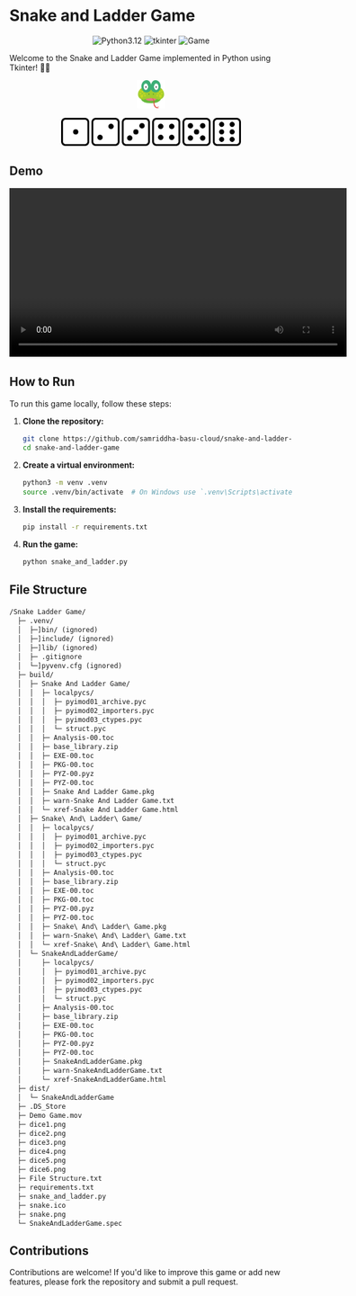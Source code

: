 # Snake and Ladder Game

<p align="center">
  <img src="https://img.shields.io/badge/python-3.12-blue" alt="Python3.12">
  <img src="https://img.shields.io/badge/tkinter-GUI-yellowgreen" alt="tkinter">
  <img src="https://img.shields.io/badge/Game-Board--Game-orange" alt="Game">
</p>

Welcome to the Snake and Ladder Game implemented in Python using Tkinter! 🎲🐍

<p align="center">
  <img src="snake.png" alt="Snake Icon" width="50">
</p>


<p align="center">
  <img src="dice1.png" alt="Dice 1" width="50">
  <img src="dice2.png" alt="Dice 2" width="50">
  <img src="dice3.png" alt="Dice 3" width="50">
  <img src="dice4.png" alt="Dice 4" width="50">
  <img src="dice5.png" alt="Dice 5" width="50">
  <img src="dice6.png" alt="Dice 6" width="50">
</p>

## Demo

<p align="center">
  <video width="600" controls>
    <source src="Demo Game.mp4" type="video/mp4">
    Your browser does not support the video tag.
  </video>
</p>

## How to Run

To run this game locally, follow these steps:

1. **Clone the repository:**
   ```bash
   git clone https://github.com/samriddha-basu-cloud/snake-and-ladder-game.git
   cd snake-and-ladder-game
   ```

2. **Create a virtual environment:**
   ```bash
   python3 -m venv .venv
   source .venv/bin/activate  # On Windows use `.venv\Scripts\activate`
   ```

3. **Install the requirements:**
   ```bash
   pip install -r requirements.txt
   ```

4. **Run the game:**
   ```bash
   python snake_and_ladder.py
   ```

## File Structure

```text
/Snake Ladder Game/
  ├─ .venv/
  │  ├─]bin/ (ignored)
  │  ├─]include/ (ignored)
  │  ├─]lib/ (ignored)
  │  ├─ .gitignore
  │  └─]pyvenv.cfg (ignored)
  ├─ build/
  │  ├─ Snake And Ladder Game/
  │  │  ├─ localpycs/
  │  │  │  ├─ pyimod01_archive.pyc
  │  │  │  ├─ pyimod02_importers.pyc
  │  │  │  ├─ pyimod03_ctypes.pyc
  │  │  │  └─ struct.pyc
  │  │  ├─ Analysis-00.toc
  │  │  ├─ base_library.zip
  │  │  ├─ EXE-00.toc
  │  │  ├─ PKG-00.toc
  │  │  ├─ PYZ-00.pyz
  │  │  ├─ PYZ-00.toc
  │  │  ├─ Snake And Ladder Game.pkg
  │  │  ├─ warn-Snake And Ladder Game.txt
  │  │  └─ xref-Snake And Ladder Game.html
  │  ├─ Snake\ And\ Ladder\ Game/
  │  │  ├─ localpycs/
  │  │  │  ├─ pyimod01_archive.pyc
  │  │  │  ├─ pyimod02_importers.pyc
  │  │  │  ├─ pyimod03_ctypes.pyc
  │  │  │  └─ struct.pyc
  │  │  ├─ Analysis-00.toc
  │  │  ├─ base_library.zip
  │  │  ├─ EXE-00.toc
  │  │  ├─ PKG-00.toc
  │  │  ├─ PYZ-00.pyz
  │  │  ├─ PYZ-00.toc
  │  │  ├─ Snake\ And\ Ladder\ Game.pkg
  │  │  ├─ warn-Snake\ And\ Ladder\ Game.txt
  │  │  └─ xref-Snake\ And\ Ladder\ Game.html
  │  └─ SnakeAndLadderGame/
  │     ├─ localpycs/
  │     │  ├─ pyimod01_archive.pyc
  │     │  ├─ pyimod02_importers.pyc
  │     │  ├─ pyimod03_ctypes.pyc
  │     │  └─ struct.pyc
  │     ├─ Analysis-00.toc
  │     ├─ base_library.zip
  │     ├─ EXE-00.toc
  │     ├─ PKG-00.toc
  │     ├─ PYZ-00.pyz
  │     ├─ PYZ-00.toc
  │     ├─ SnakeAndLadderGame.pkg
  │     ├─ warn-SnakeAndLadderGame.txt
  │     └─ xref-SnakeAndLadderGame.html
  ├─ dist/
  │  └─ SnakeAndLadderGame
  ├─ .DS_Store
  ├─ Demo Game.mov
  ├─ dice1.png
  ├─ dice2.png
  ├─ dice3.png
  ├─ dice4.png
  ├─ dice5.png
  ├─ dice6.png
  ├─ File Structure.txt
  ├─ requirements.txt
  ├─ snake_and_ladder.py
  ├─ snake.ico
  ├─ snake.png
  └─ SnakeAndLadderGame.spec
```

## Contributions

Contributions are welcome! If you'd like to improve this game or add new features, please fork the repository and submit a pull request.
